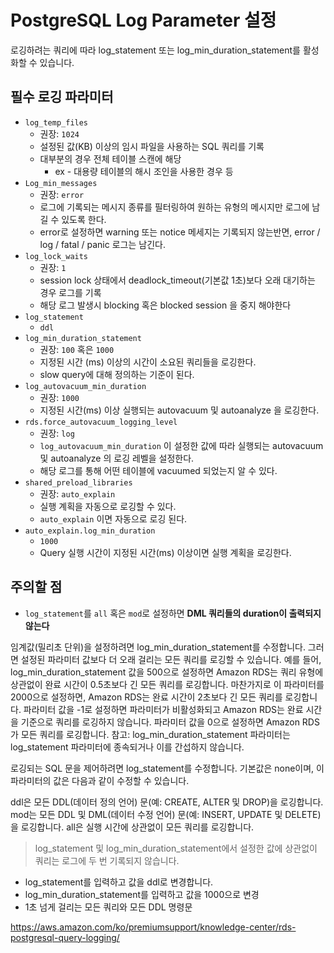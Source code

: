 # PostgreSQL Log Parameter 설정

로깅하려는 쿼리에 따라 log_statement 또는 log_min_duration_statement를 활성화할 수 있습니다. 

## 필수 로깅 파라미터

- `log_temp_files`
  - 권장: `1024`
  - 설정된 값(KB) 이상의 임시 파일을 사용하는 SQL 쿼리를 기록
  - 대부분의 경우 전체 테이블 스캔에 해당
    - ex - 대용량 테이블의 해시 조인을 사용한 경우 등
- `Log_min_messages`
  - 권장: `error`
  - 로그에 기록되는 메시지 종류를 필터링하여 원하는 유형의 메시지만 로그에 남길 수 있도록 한다.
  - error로 설정하면 warning 또는 notice 메세지는 기록되지 않는반면, error / log / fatal / panic 로그는 남긴다.
- `log_lock_waits`
  - 권장: `1`
  - session lock 상태에서 deadlock_timeout(기본값 1초)보다 오래 대기하는 경우 로그를 기록
  - 해당 로그 발생시 blocking 혹은 blocked session 을 중지 해야한다
- `log_statement`
  - `ddl`
- `log_min_duration_statement`
  - 권장: `100` 혹은 `1000`
  - 지정된 시간 (ms) 이상의 시간이 소요된 쿼리들을 로깅한다.
  - slow query에 대해 정의하는 기준이 된다.
- `log_autovacuum_min_duration`
  - 권장: `1000`
  - 지정된 시간(ms) 이상 실행되는 autovacuum 및 autoanalyze 을 로깅한다.
- `rds.force_autovacuum_logging_level`
  - 권장: `log`
  - `log_autovacuum_min_duration` 이 설정한 값에 따라 실행되는 autovacuum 및 autoanalyze 의 로깅 레벨을 설정한다.
  - 해당 로그를 통해 어떤 테이블에 vacuumed 되었는지 알 수 있다.
- `shared_preload_libraries`
  - 권장: `auto_explain`
  - 실행 계획을 자동으로 로깅할 수 있다. 
  - `auto_explain` 이면 자동으로 로깅 된다.
- `auto_explain.log_min_duration`
  - `1000`
  - Query 실행 시간이 지정된 시간(ms) 이상이면 실행 계획을 로깅한다.

## 주의할 점

- `log_statement`를 `all` 혹은 `mod`로 설정하면 **DML 쿼리들의 duration이 출력되지 않는다**


임계값(밀리초 단위)을 설정하려면 log_min_duration_statement를 수정합니다. 그러면 설정된 파라미터 값보다 더 오래 걸리는 모든 쿼리를 로깅할 수 있습니다. 예를 들어, log_min_duration_statement 값을 500으로 설정하면 Amazon RDS는 쿼리 유형에 상관없이 완료 시간이 0.5초보다 긴 모든 쿼리를 로깅합니다. 마찬가지로 이 파라미터를 2000으로 설정하면, Amazon RDS는 완료 시간이 2초보다 긴 모든 쿼리를 로깅합니다. 파라미터 값을 -1로 설정하면 파라미터가 비활성화되고 Amazon RDS는 완료 시간을 기준으로 쿼리를 로깅하지 않습니다. 파라미터 값을 0으로 설정하면 Amazon RDS가 모든 쿼리를 로깅합니다.
참고: log_min_duration_statement 파라미터는 log_statement 파라미터에 종속되거나 이를 간섭하지 않습니다.

로깅되는 SQL 문을 제어하려면 log_statement를 수정합니다. 기본값은 none이며, 이 파라미터의 값은 다음과 같이 수정할 수 있습니다.

ddl은 모든 DDL(데이터 정의 언어) 문(예: CREATE, ALTER 및 DROP)을 로깅합니다.
mod는 모든 DDL 및 DML(데이터 수정 언어) 문(예: INSERT, UPDATE 및 DELETE)을 로깅합니다.
all은 실행 시간에 상관없이 모든 쿼리를 로깅합니다.

> log_statement 및 log_min_duration_statement에서 설정한 값에 상관없이 쿼리는 로그에 두 번 기록되지 않습니다.

- log_statement를 입력하고 값을 ddl로 변경합니다.
- log_min_duration_statement를 입력하고 값을 1000으로 변경
- 1초 넘게 걸리는 모든 쿼리와 모든 DDL 명령문

https://aws.amazon.com/ko/premiumsupport/knowledge-center/rds-postgresql-query-logging/